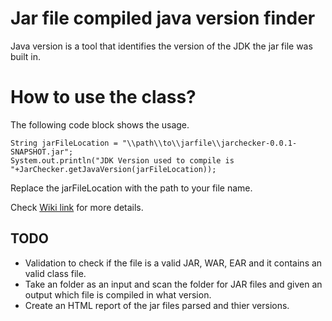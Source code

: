 # Jar file compiled java version finder
Java version is a tool that identifies the version of the JDK the jar file was built in. 

# How to use the class?
The following code block shows the usage.
```
String jarFileLocation = "\\path\\to\\jarfile\\jarchecker-0.0.1-SNAPSHOT.jar"; 
System.out.println("JDK Version used to compile is "+JarChecker.getJavaVersion(jarFileLocation));
```

Replace the jarFileLocation with the path to your file name.

Check [Wiki link](https://github.com/shailu2006/jarversion/wiki) for more details.

## TODO
* Validation to check if the file is a valid JAR, WAR, EAR and it contains an valid class file. 
* Take an folder as an input and scan the folder for JAR files and given an output which file is compiled in what version.
* Create an HTML report of the jar files parsed and thier versions. 

